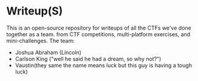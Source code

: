 # Writeup(S)

This is an open-source repository for writeups of all the CTFs we've done together as a team. from CTF competitions, multi-platform exercises, and mini-challenges.
The team: 
- Joshua Abraham (Lincoln)
- Carlson King ("well he said he had a dream, so why not?")
- Vaustin(they same the name means luck but this guy is having a tough luck)

